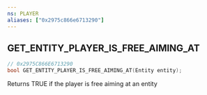 ```yaml
---
ns: PLAYER
aliases: ["0x2975c866e6713290"]
---
```

## GET_ENTITY_PLAYER_IS_FREE_AIMING_AT

```c
// 0x2975C866E6713290
bool GET_ENTITY_PLAYER_IS_FREE_AIMING_AT(Entity entity);
```

Returns TRUE if the player is free aiming at an entity

